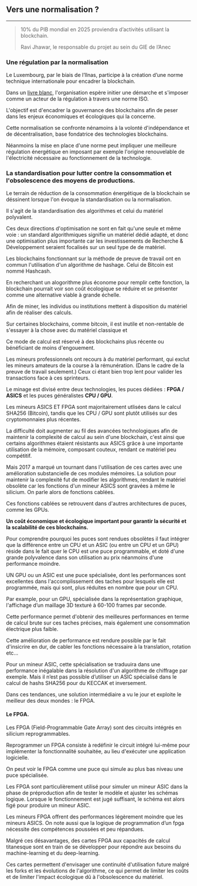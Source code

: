 ## Vers une normalisation ?
---

> 10% du PIB mondial en 2025 proviendra d’activités utilisant la blockchain.
> 
> Ravi Jhawar, le responsable du projet au sein du GIE de l’Anec

### Une régulation par la normalisation
Le Luxembourg, par le biais de l’Ilnas, participe à la création d’une norme technique internationale pour encadrer la blockchain. 

Dans un [livre blanc](../../sources/wp_blockchain_ilnase.pdf), l'organisation espère initier une démarche et s'imposer comme un acteur de la régulation à travers une norme ISO.

L'objectif est d'encadrer la gouvernance des blockchains afin de peser dans les enjeux économiques et écologiques qui la concerne. 

Cette normalisation se confronte nénamoins à la volonté d'indépendance et de décentralisation, base fondatrice des technologies blockchains. 

Néanmoins la mise en place d'une norme peut impliquer une meilleure régulation énergétique en imposant par exemple l'origine renouvelable de l'électricité nécessaire au fonctionnement de la technologie.

### La standardisation pour lutter contre la consommation et l'obsolescence des moyens de productions.

Le terrain de réduction de la consommation énergétique de la blockchain se déssinent lorsque l'on évoque la standardisation ou la normalisation.

Il s'agit de la standardisation des algorithmes et celui du matériel polyvalent.

Ces deux directions d'optimisation ne sont en fait qu'une seule et même voie : un standard algorithmiques signifie un matériel dédié adapté, et donc une optimisation plus importante car les investissements de Recherche & Développement seraient focalisés sur un seul type de de matériel.

Les blockchains fonctionnant sur la méthode de preuve de travail ont en commun l'utilisation d'un algorithme de hashage. Celui de Bitcoin est nommé Hashcash.

En recherchant un alogorithme plus économe pour remplir cette fonction, la blockchain pourrait voir son coût écologique se réduire et se présenter comme une alternative viable à grande échelle.

Afin de miner, les individus ou institutions mettent à disposition du matériel afin de réaliser des calculs. 

Sur certaines blockchains, comme bitcoin, il est inutile et non-rentable de s'essayer à la chose avec du matériel classique et 

Ce mode de calcul est réservé à des blockchains plus récente ou bénéficiant de moins d'engouement.

Les mineurs professionnels ont recours à du matériel performant, qui exclut les mineurs amateurs de la course à la rémunération. (Dans le cadre de la preuve de travail seulement.) Ceux ci étant bien trop lent pour valider les transactions face à ces sprinteurs.

Le minage est divisé entre deux technologies, les puces dédiées : **FPGA / ASICS** et les puces généralistes **CPU / GPU**.

Les mineurs ASICS ET FPGA sont majoritairement utlisées dans le calcul SHA256 (Bitcoin), tandis que les CPU / GPU sont plutôt utilisés sur des cryptomonnaies plus récentes.

La difficulté doit augmenter au fil des avancées technologiques afin de maintenir la complexité de calcul au sein d'une blockchain, c'est ainsi que certains algorithmes étaient résistants aux ASICS grâce à une importante utilisation de la mémoire, composant couteux, rendant ce matériel peu compétitif.

Mais 2017 a marqué un tournant dans l'utilisation de ces cartes avec une amélioration substancielle de ces modules mémoires. La solution pour maintenir la complexité fut de modifier les algorithmes, rendant le matériel obsolète car les fonctions d'un mineur ASICS sont gravées à même le silicium. On parle alors de fonctions cablées.

Ces fonctions cablées se retrouvent dans d'autres architectures de puces, comme les GPUs.

**Un coût économique et écologique important pour garantir la sécurité et la scalabilité de ces blockchains.**

Pour comprendre pourquoi les puces sont rendues obsolètes il faut intégrer  que la différence entre un CPU et un ASIC (ou entre un CPU et un GPU) réside dans le fait quer le CPU est une puce programmable, et doté d'une grande polyvalence dans son utilisation au prix néanmoins d'une performance moindre.
 
 UN GPU ou un ASIC est une puce spécialisée, dont les performances sont excellentes dans l'accomplissement des taches pour lesquels elle est programmée, mais qui sont, plus réduites en nombre que pour un CPU. 
 
 Par example, pour un GPU, spécialisée dans la représentation graphique, l'affichage d’un maillage 3D texturé à 60-100 frames par seconde.
 
 Cette performance permet d'obtenir des meilleures performances en terme de calcul brute sur ces taches précises, mais également une consommation électrique plus faible.
 
 Cette amélioration de performance est rendure possible par le fait d'insicrire en dur, de cabler les fonctions nécessaire à la translation, rotation etc...
 
 Pour un mineur ASIC, cette spécialisation se traduuira dans une performance inégalable dans la résolution d'un algorithme de chiffrage par exemple. Mais il n’est pas possible d’utiliser un ASIC spécialisé dans le calcul de hashs SHA256 pour du KECCAK et inversement.
 
 
Dans ces tendances, une solution intermédiaire a vu le jour et exploite le meilleur des deux mondes : le FPGA.

#### Le FPGA.
Les FPGA (Field-Programmable Gate Array) sont des circuits intégrés en silicium reprogrammables. 

Reprogrammer un FPGA consiste à redéfinir le circuit intégré lui-même pour implémenter la fonctionnalité souhaitée, au lieu d'exécuter une application logicielle. 

On peut voir le FPGA comme une puce qui simule au plus bas niveau une puce spécialisée.  

Les FPGA sont particulièrement utilisé pour simuler un mineur ASIC dans la phase de préproduction afin de tester le modèle et ajuster les schémas logique. Lorsque le fonctionnement est jugé suffisant, le schéma est alors figé pour produire un mineur ASIC. 

Les mineurs FPGA offrent des performances légèrement moindre que les mineurs ASICS. On note aussi que la logique de programmation d’un fpga nécessite des compétences poussées et peu répandues.

Malgré ces désavantages, des cartes FPGA aux capacités de calcul titanesque sont en train de se développer pour répondre aux besoins du machine-learning et du deep-learning. 

Ces cartes permettent d'envisager une continuité d'utilisation future malgré les forks et les évolutions de l'algorithme, ce qui permet de limiter les coûts et de limiter l'impact écologique dû à l'obsolescence du matériel.
